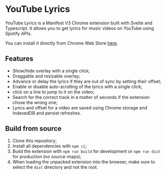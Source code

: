 # YouTube Lyrics

YouTube Lyrics is a Manifest V3 Chrome extension built with Svelte and Typescript.
It allows you to get lyrics for music videos on YouTube using Spotify APIs.

You can install it directly from Chrome Web Store [here](https://chrome.google.com/webstore/detail/youtube-lyrics/kpmiacnpajcnngpppplijmakhjjgeimi/).

## Features
* Show/hide overlay with a single click;
* Draggable and resizable overlay;
* Advance or delay the lyrics if they are out of sync by setting their offset;
* Enable or disable auto-scrolling of the lyrics with a single click;
* click on a line to jump to it on the video;
* Search for the correct track in a matter of seconds if the extension chose the wrong one;
* Lyrics and offset for a video are saved using Chrome storage and IndexedDB and persist refreshes.

## Build from source
1. Clone this repository;
2. Install all dependencies with `npm ci`;
3. Build the extension with `npm run build` for development or `npm run dist` for production (no source-maps);
4. When loading the unpacked extension into the browser, make sure to select the `dist` directory and not the root.

